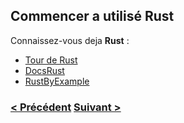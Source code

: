 ## Commencer a utilisé Rust

Connaissez-vous deja **Rust** :

- [Tour de Rust](https://tourofrust.com/02_fr.html)
- [DocsRust](https://learnxinyminutes.com/docs/rust)
- [RustByExample](https://doc.rust-lang.org/stable/rust-by-example/)

### [< Précédent](./2-Installation.md) [Suivant >](./4-whyRust.md)